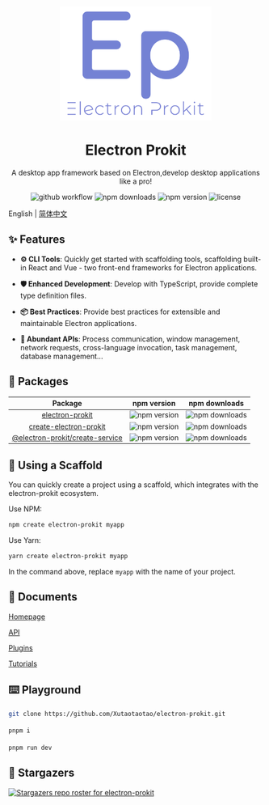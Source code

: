 <div align="center">
  <p align="center">
    <img style="width:300px" src="https://github.com/Xutaotaotao/electron-prokit/blob/main/docs/public/logo.svg" alt="logo">
  </p>
  <h1>Electron Prokit</h1>
  <p>A desktop app framework based on Electron,develop desktop applications like a pro! </p>

  ![github workflow](https://github.com/Xutaotaotao/electron-prokit/actions/workflows/release.yml/badge.svg) ![npm downloads](https://img.shields.io/npm/dm/electron-prokit) ![npm version](https://img.shields.io/npm/v/electron-prokit) ![license](https://img.shields.io/github/license/Xutaotaotao/electron-prokit?color=%232dce89&logo=github&style=flat-square)
</div>

English | [简体中文](./README_ZH.md)


## ✨ Features

- **⚙️ CLI Tools**: Quickly get started with scaffolding tools, scaffolding built-in React and Vue - two front-end frameworks for Electron applications.

- **🛡 Enhanced Development**: Develop with TypeScript, provide complete type definition files.

- **📦 Best Practices**: Provide best practices for extensible and maintainable Electron applications.

- **🎨 Abundant APIs**: Process communication, window management, network requests, cross-language invocation, task management, database management...


## 👜 Packages

|Package|npm version|npm downloads|
| :-: | :-: | :-: |
| [electron-prokit](packages/electron-prokit) | ![npm version](https://img.shields.io/npm/v/electron-prokit) | ![npm downloads](https://img.shields.io/npm/dm/electron-prokit) |
| [create-electron-prokit](packages/create-electron-prokit) | ![npm version](https://img.shields.io/npm/v/create-electron-prokit) | ![npm downloads](https://img.shields.io/npm/dm/create-electron-prokit) |
| [@electron-prokit/create-service](packages/create-service)| ![npm version](https://img.shields.io/npm/v/@electron-prokit/create-service) | ![npm downloads](https://img.shields.io/npm/dm/@electron-prokit/create-service) |


## 🔧 Using a Scaffold

You can quickly create a project using a scaffold, which integrates with the electron-prokit ecosystem.


Use NPM:

```bash
npm create electron-prokit myapp
```

Use Yarn:

```bash
yarn create electron-prokit myapp
```

In the command above, replace `myapp` with the name of your project.


## 📖 Documents

<a href="https://xutaotaotao.github.io/electron-prokit" target="_blank">Homepage</a>

<a href="https://xutaotaotao.github.io/electron-prokit/api" target="_blank">API</a>

<a href="https://xutaotaotao.github.io/electron-prokit/plugin" target="_blank">Plugins</a>

<a href="https://xutaotaotao.github.io/electron-prokit/tutorials" target="_blank">Tutorials</a>

## ⌨️ Playground

```bash
git clone https://github.com/Xutaotaotao/electron-prokit.git

pnpm i 

pnpm run dev

```


## 👥 Stargazers
[![Stargazers repo roster for electron-prokit](https://reporoster.com/stars/Xutaotaotao/electron-prokit)](https://github.com/Xutaotaotao/electron-prokit/stargazers)